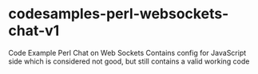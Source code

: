 # codesamples-perl-websockets-chat-v1
Code Example Perl Chat on Web Sockets
Contains config for JavaScript side which is considered not good, but still contains a valid working code

